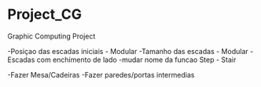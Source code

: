 # Project_CG
Graphic Computing Project

-Posiçao das escadas iniciais - Modular
-Tamanho das escadas          - Modular
-Escadas com enchimento de lado
-mudar nome da funcao Step - Stair

-Fazer Mesa/Cadeiras
-Fazer paredes/portas intermedias
